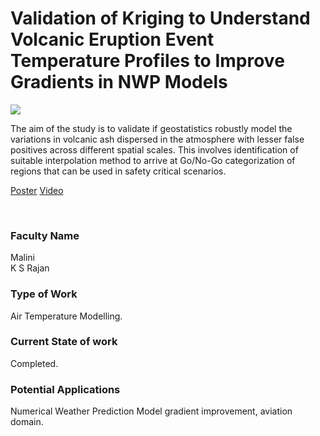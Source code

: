 # Validation of Kriging to Understand Volcanic Eruption Event Temperature Profiles to Improve Gradients in NWP Models

![](https://i.imgur.com/PZvz7NI.png)

The aim of the study is to validate if geostatistics robustly model the variations in volcanic ash dispersed in the atmosphere with lesser false positives across different spatial scales. This involves identification of suitable interpolation method to arrive at Go/No-Go categorization of regions that can be used in safety critical scenarios.

[Poster](13.%20Validation%20of%20Kriging%20to%20Understand%20Volcanic%20Eruption%20Event%20Temperature%20Profiles%20to%20Improve%20Gradients%20in%20NWP%20Models.pdf)
[Video](https://youtu.be/hLI7ZkAxjiw)

<br>


### Faculty Name

Malini<br>
K S Rajan


### Type of Work

Air Temperature Modelling.


### Current State of work

Completed.


### Potential Applications

Numerical Weather Prediction Model gradient improvement, aviation domain.

